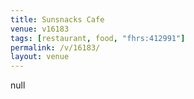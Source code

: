 ```yaml
---
title: Sunsnacks Cafe
venue: v16183
tags: [restaurant, food, "fhrs:412991"]
permalink: /v/16183/
layout: venue
---
```

null